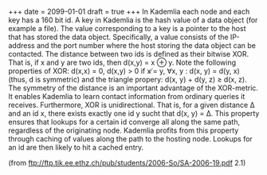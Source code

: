 +++
date = 2099-01-01
draft = true
+++
In Kademlia each node and each key has a 160 bit id. A key in Kademlia is the hash value of a data object (for example a file). The value corresponding to a key is a pointer to the host that has stored the data object. Specifically, a value consists of the IP-address and the port number where the host storing the data object can be contacted.
The distance between two ids is defined as their bitwise XOR. That is, if x and y are two ids, then d(x,y) = x ⊕ y. Note the following properties of XOR: d(x,x) = 0, d(x,y) > 0 if x ̸= y, ∀x, y : d(x, y) = d(y, x) (thus, d is symmetric) and the triangle propery: d(x, y) + d(y, z) ≥ d(x, z). The symmetry of the distance is an important advantage of the XOR-metric. It enables Kademlia to learn contact information from ordinary queries it receives. Furthermore, XOR is unidirectional. That is, for a given distance ∆ and an id x, there exists exactly one id y sucht that d(x, y) = ∆. This property ensures that lookups for a certain id converge all along the same path, regardless of the originating node. Kademlia profits from this property through caching of values along the path to the hosting node. Lookups for an id are then likely to hit a cached entry.

(from ftp://ftp.tik.ee.ethz.ch/pub/students/2006-So/SA-2006-19.pdf 2.1)
